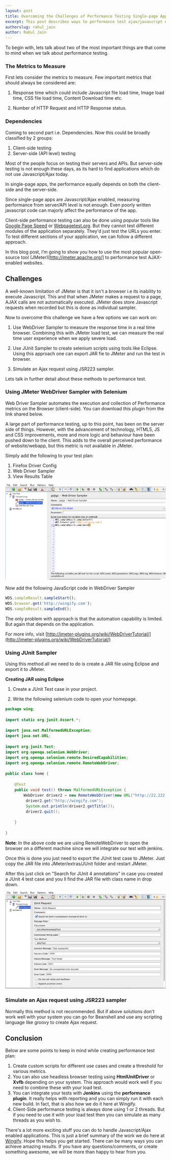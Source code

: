 ```yaml
---
layout: post
title: Overcoming the Challenges of Performance Testing Single-page Apps
excerpt: This post describes ways to performance test ajax/javascript enabled application.
authorslug: rahul_jain
author: Rahul Jain
---
```

To begin with, lets talk about two of the most important things are that come to mind when we talk about performance testing.

### The Metrics to Measure

First lets consider the metrics to measure. Few important metrics that should always be considered are:

1. Response time which could include Javascript file load time, Image load time, CSS file load time, Content Download time etc.

2. Number of HTTP Request and HTTP Response status.

### Dependencies

Coming to second part i.e. Dependencies. Now this could be broadly classified by 2 groups: 

1. Client-side testing
2. Server-side (API level) testing

Most of the people focus on testing their servers and APIs. But server-side testing is not enough these days, as its hard to find applications which do not use Javascript/Ajax today.

In single-page apps, the performance equally depends on both the client-side and the server-side. 

Since single-page apps are Javascript/Ajax enabled, measuring performance from server/API level is not enough. Even poorly written javascript code can majorly affect the performance of the app.

Client-side performance testing can also be done using popular tools like [Google Page Speed](https://developers.google.com/speed/pagespeed/) or [Webpagetest.org](http://webpagetest.org). But they cannot test different modules of the application separately. They'd just test the URLs you enter. To test different sections of your application, we can follow a different approach. 

In this blog post, I’m going to show you how to use the most popular open-source tool (JMeter)[http://jmeter.apache.org/] to performance test AJAX-enabled websites.

## Challenges

A well-known limitation of JMeter is that it isn't a browser i.e its inability to execute Javascript. This and that when JMeter makes a request to a page, AJAX calls are not automatically executed. JMeter does store Javascript requests when recorded but this is done as individual sampler.

Now to overcome this challenge we have a few options we can work on:

1. Use WebDriver Sampler to measure the response time in a real time browser. Combining this with JMeter load test, we can measure the real time user experience when we apply severe load.

2. Use JUnit Sampler to create selenium scripts using tools like Eclipse. Using this approach one can export JAR fie to JMeter and run the test in browser.

3. Simulate an Ajax request using JSR223 sampler.

Lets talk in further detail about these methods to performance test.

### Using JMeter WebDriver Sampler with Selenium

Web Driver Sampler automates the execution and collection of Performance metrics on the Browser (client-side). You can download this plugin from the link shared below.

A large part of performance testing, up to this point, has been on the server side of things. However, with the advancement of technology, HTML5, JS and CSS improvements, more and more logic and behaviour have been pushed down to the client. This adds to the overall perceived performance of website/webapp, but this metric is not available in JMeter.

Simply add the following to your test plan:

1. Firefox Driver Config
2. Web Driver Sampler
3. View Results Table

![](/images/2015/01/01.png)

Now add the following JavaScript code in WebDriver Sampler

```javascript
WDS.sampleResult.sampleStart();
WDS.browser.get('http://wingify.com');
WDS.sampleResult.sampleEnd();
```

The only problem with approach is that the automation capability is limited. But again that depends on the application. 

For more info, visit [http://jmeter-plugins.org/wiki/WebDriverTutorial/](http://jmeter-plugins.org/wiki/WebDriverTutorial/)

### Using JUnit Sampler

Using this method all we need to do is create a JAR file using Eclipse and export it to JMeter. 

**Creating JAR using Eclipse**

1. Create a JUnit Test case in your project.

2. Write the following selenium code to open your homepage.

```java
package wing;

import static org.junit.Assert.*;

import java.net.MalformedURLException;
import java.net.URL;

import org.junit.Test;
import org.openqa.selenium.WebDriver;
import org.openqa.selenium.remote.DesiredCapabilities;
import org.openqa.selenium.remote.RemoteWebDriver;

public class home {

	@Test
	public void test() throws MalformedURLException {
		WebDriver driver2 = new RemoteWebDriver(new URL("http://22.222.122.22:4444/wd/hub"),DesiredCapabilities.firefox());
		 driver2.get("http://wingify.com");
		 System.out.println(driver2.getTitle());
		 driver2.quit();
		
	}

}
```

**Note**: In the above code we are using RemoteWebDriver to open the browser on a different machine since we will integrate our test with jenkins.

Once this is done you just need to export the JUnit test case to JMeter. Just copy the JAR file into JMeter/extras/JUnit folder and restart JMeter. 

After this just click on "Search for JUnit 4 annotations" in case you created a JUnit 4 test case and you ll find the JAR file with class name in drop down.

![](/images/2015/01/02.png)

### Simulate an Ajax request using JSR223 sampler

Normally this method is not recommended. But if above solutions don't work well with your system you can go for Beanshell and use any scripting language like groovy to create Ajax request.

## Conclusion

Below are some points to keep in mind while creating performance test plan:

1. Create custom scripts for different use cases and create a threshold for various metrics.
2. You can also use headless browser testing using **HtmlUnitDriver** or **Xvfb** depending on your system. This approach would work well if you need to combine these with your load test.
3. You can integrate your tests with **Jenkins** using the **performance plugin**. It really helps with reporting and you can simply run it with each new build. In fact, that is also how we do it here at Wingify.
4. Client-Side performance testing is always done using 1 or 2 threads. But if you need to use it with your load test then you can simulate as many threads as you wish to.

There's a lot more exciting stuff you can do to handle Javascript/Ajax enabled applications. This is just a brief summary of the work we do here at [Wingify](http://wingify.com). Hope this helps you get started. There can be many ways you can achieve amazing results. If you have any questions/comments, or create something awesome, we will be more than happy to hear from you. 
